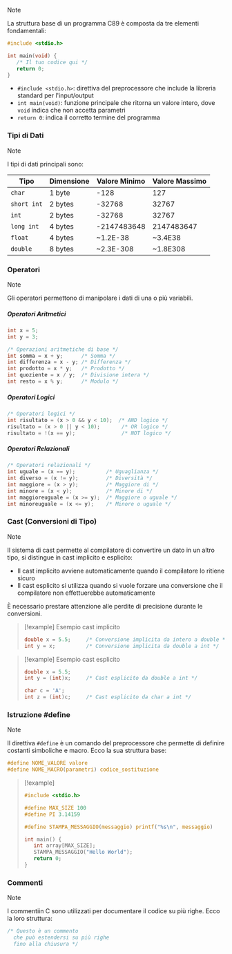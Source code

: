 >[!note]
>La struttura base di un programma C89 è composta da tre elementi fondamentali:
>```c
>#include <stdio.h>
>
>int main(void) {
>    /* Il tuo codice qui */
>    return 0;
>}
>```
>
>- `#include <stdio.h>`: direttiva del preprocessore che include la libreria standard per l'input/output
>- `int main(void)`: funzione principale che ritorna un valore intero, dove `void` indica che non accetta parametri
>- `return 0`: indica il corretto termine del programma

### Tipi di Dati
>[!note]
>I tipi di dati principali sono:
>
>| Tipo | Dimensione | Valore Minimo | Valore Massimo |
>| --- | --- | --- | --- |
>| `char` | 1 byte | -128 | 127 |
>| `short int` | 2 bytes | -32768 | 32767 |
>| `int` | 2 bytes | -32768 | 32767 |
>| `long int` | 4 bytes | -2147483648 | 2147483647 |
>| `float` | 4 bytes | ~1.2E-38 | ~3.4E38 |
>| `double` | 8 bytes | ~2.3E-308 | ~1.8E308 |

### Operatori
>[!note]
>Gli operatori permettono di manipolare i dati di una o più variabili.
##### Operatori Aritmetici
```c
int x = 5;
int y = 3;

/* Operazioni aritmetiche di base */
int somma = x + y;      /* Somma */
int differenza = x - y; /* Differenza */
int prodotto = x * y;   /* Prodotto */
int quoziente = x / y;  /* Divisione intera */
int resto = x % y;      /* Modulo */
```

##### Operatori Logici
```c
/* Operatori logici */
int risultato = (x > 0 && y < 10);  /* AND logico */
risultato = (x > 0 || y < 10);       /* OR logico */
risultato = !(x == y);               /* NOT logico */
```

##### Operatori Relazionali
```c
/* Operatori relazionali */
int uguale = (x == y);          /* Uguaglianza */
int diverso = (x != y);         /* Diversità */
int maggiore = (x > y);         /* Maggiore di */
int minore = (x < y);           /* Minore di */
int maggioreuguale = (x >= y);  /* Maggiore o uguale */
int minoreuguale = (x <= y);    /* Minore o uguale */
```

### Cast (Conversioni di Tipo)
>[!note]
>Il sistema di cast permette al compilatore di convertire un dato in un altro tipo, si distingue in cast implicito e esplicito:
>- Il cast implicito avviene automaticamente quando il compilatore lo ritiene sicuro
>- Il cast esplicito si utilizza quando si vuole forzare una conversione che il compilatore non effettuerebbe automaticamente
>
>È necessario prestare attenzione alle perdite di precisione durante le conversioni.

>[!example] Esempio cast implicito
>
>```c
>double x = 5.5;     /* Conversione implicita da intero a double */
>int y = x;          /* Conversione implicita da double a int */
>```

>[!example] Esempio cast esplicito
>```c
>double x = 5.5;
>int y = (int)x;     /* Cast esplicito da double a int */
>
>char c = 'A';
>int z = (int)c;     /* Cast esplicito da char a int */
>```

### Istruzione \#define
>[!note]
>Il direttiva `#define` è un comando del preprocessore che permette di definire costanti simboliche e macro. Ecco la sua struttura base:
>
>```c
>#define NOME_VALORE valore
>#define NOME_MACRO(parametri) codice_sostituzione
>```

>[!example]
>```c
>#include <stdio.h>
>
>#define MAX_SIZE 100
>#define PI 3.14159
>
>#define STAMPA_MESSAGGIO(messaggio) printf("%s\n", messaggio)
>
>int main() {
>    int array[MAX_SIZE];
>    STAMPA_MESSAGGIO("Hello World");
>    return 0;
>}
>```

### Commenti
>[!note]
>I commentiin C sono utilizzati per documentare il codice su più righe. Ecco la loro struttura:
>
>```c
>/* Questo è un commento
>   che può estendersi su più righe
>   fino alla chiusura */
>```
